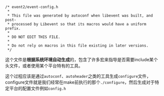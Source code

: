 	/* event2/event-config.h
	 *
	 * This file was generated by autoconf when libevent was built, and post-
	 * processed by Libevent so that its macros would have a uniform prefix.
	 *
	 * DO NOT EDIT THIS FILE.
	 *
	 * Do not rely on macros in this file existing in later versions.
	 */
这个文件是**根据系统环境自动生成**的，包含了许多宏来指导是否需要include某个头文件，或者使用某个平台特有的工具。

这个过程应该是通过`autoconf`、`autoheader`之类的工具生成`configure`文件，configure文件就是我们经常在make前执行的那个`./configure`，然后生成对于特定平台的配置文件例如`config.h`
